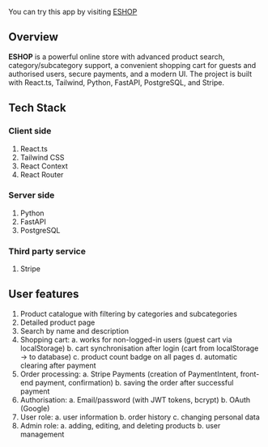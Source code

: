 You can try this app by visiting [ESHOP](https://eshop-star.netlify.app/)

## Overview

**ESHOP** is a powerful online store with advanced product search, category/subcategory support, a convenient shopping cart for guests and authorised users, secure payments, and a modern UI.
The project is built with React.ts, Tailwind, Python, FastAPI, PostgreSQL, and Stripe.


## Tech Stack

### Client side

1. React.ts
2. Tailwind CSS
3. React Context
4. React Router

### Server side

1. Python
2. FastAPI
3. PostgreSQL

### Third party service
1. Stripe


## User features

1. Product catalogue with filtering by categories and subcategories
2. Detailed product page
3. Search by name and description
4. Shopping cart:
   a. works for non-logged-in users (guest cart via localStorage)
   b. cart synchronisation after login (cart from localStorage → to database)
   c. product count badge on all pages
   d. automatic clearing after payment
5. Order processing:
   a. Stripe Payments (creation of PaymentIntent, front-end payment, confirmation)
   b. saving the order after successful payment
6. Authorisation:
   a. Email/password (with JWT tokens, bcrypt)
   b. OAuth (Google)
7. User role:
   a. user information
   b. order history
   c. changing personal data
8. Admin role:
   a. adding, editing, and deleting products
   b. user management
